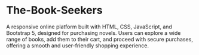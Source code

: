 # The-Book-Seekers
A responsive online platform built with HTML, CSS, JavaScript, and Bootstrap 5, designed for purchasing novels. Users can explore a wide range of books, add them to their cart, and proceed with secure purchases, offering a smooth and user-friendly shopping experience.
